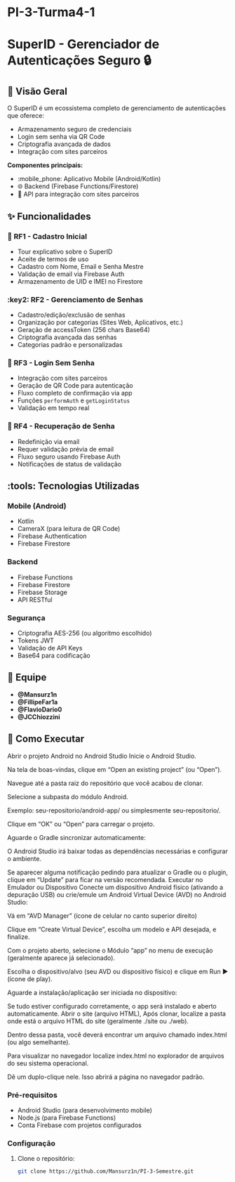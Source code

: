 # PI-3-Turma4-1

# SuperID - Gerenciador de Autenticações Seguro :lock:

## :pushpin: Visão Geral
O SuperID é um ecossistema completo de gerenciamento de autenticações que oferece:
- Armazenamento seguro de credenciais
- Login sem senha via QR Code
- Criptografia avançada de dados
- Integração com sites parceiros

**Componentes principais:**
- :mobile_phone: Aplicativo Mobile (Android/Kotlin)
- :globe_with_meridians: Backend (Firebase Functions/Firestore)
- :link: API para integração com sites parceiros

## :sparkles: Funcionalidades

### :closed_lock_with_key: RF1 - Cadastro Inicial
- Tour explicativo sobre o SuperID
- Aceite de termos de uso
- Cadastro com Nome, Email e Senha Mestre
- Validação de email via Firebase Auth
- Armazenamento de UID e IMEI no Firestore

### :key2: RF2 - Gerenciamento de Senhas
- Cadastro/edição/exclusão de senhas
- Organização por categorias (Sites Web, Aplicativos, etc.)
- Geração de accessToken (256 chars Base64)
- Criptografia avançada das senhas
- Categorias padrão e personalizadas

### :calling: RF3 - Login Sem Senha
- Integração com sites parceiros
- Geração de QR Code para autenticação
- Fluxo completo de confirmação via app
- Funções `performAuth` e `getLoginStatus`
- Validação em tempo real

### :arrows_counterclockwise: RF4 - Recuperação de Senha
- Redefinição via email
- Requer validação prévia de email
- Fluxo seguro usando Firebase Auth
- Notificações de status de validação

## :tools: Tecnologias Utilizadas

### Mobile (Android)
- Kotlin
- CameraX (para leitura de QR Code)
- Firebase Authentication
- Firebase Firestore

### Backend
- Firebase Functions
- Firebase Firestore
- Firebase Storage
- API RESTful

### Segurança
- Criptografia AES-256 (ou algoritmo escolhido)
- Tokens JWT
- Validação de API Keys
- Base64 para codificação

## :busts_in_silhouette: Equipe
- **@Mansurz1n** 
- **@FillipeFar1a** 
- **@FlavioDario0** 
- **@JCChiozzini** 

## :rocket: Como Executar
Abrir o projeto Android no Android Studio
Inicie o Android Studio.

Na tela de boas-vindas, clique em “Open an existing project” (ou “Open”).

Navegue até a pasta raiz do repositório que você acabou de clonar.

Selecione a subpasta do módulo Android.

Exemplo: seu-repositorio/android-app/ ou simplesmente seu-repositorio/.

Clique em “OK” ou “Open” para carregar o projeto.

Aguarde o Gradle sincronizar automaticamente:

O Android Studio irá baixar todas as dependências necessárias e configurar o ambiente.

Se aparecer alguma notificação pedindo para atualizar o Gradle ou o plugin, clique em “Update” para ficar na versão recomendada.
Executar no Emulador ou Dispositivo
Conecte um dispositivo Android físico (ativando a depuração USB) ou
crie/emule um Android Virtual Device (AVD) no Android Studio:

Vá em “AVD Manager” (ícone de celular no canto superior direito)

Clique em “Create Virtual Device”, escolha um modelo e API desejada, e finalize.

Com o projeto aberto, selecione o Módulo “app” no menu de execução (geralmente aparece já selecionado).

Escolha o dispositivo/alvo (seu AVD ou dispositivo físico) e clique em Run ▶ (ícone de play).

Aguarde a instalação/aplicação ser iniciada no dispositivo:

Se tudo estiver configurado corretamente, o app será instalado e aberto automaticamente.
Abrir o site (arquivo HTML),
Após clonar, localize a pasta onde está o arquivo HTML do site (geralmente ./site ou ./web).

Dentro dessa pasta, você deverá encontrar um arquivo chamado index.html (ou algo semelhante).

Para visualizar no navegador localize index.html no explorador de arquivos do seu sistema operacional.

Dê um duplo-clique nele. Isso abrirá a página no navegador padrão.
### Pré-requisitos
- Android Studio (para desenvolvimento mobile)
- Node.js (para Firebase Functions)
- Conta Firebase com projetos configurados

### Configuração
1. Clone o repositório:
   ```bash
   git clone https://github.com/Mansurz1n/PI-3-Semestre.git
